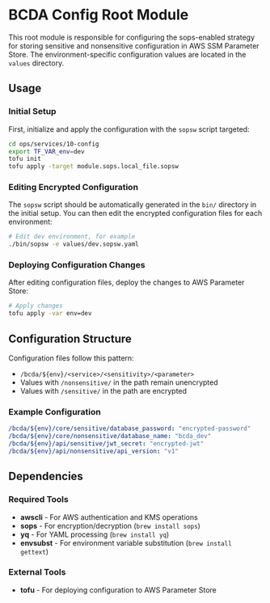 # BCDA Config Root Module

This root module is responsible for configuring the sops-enabled strategy for storing sensitive and nonsensitive configuration in AWS SSM Parameter Store.
The environment-specific configuration values are located in the `values` directory.

## Usage

### Initial Setup

First, initialize and apply the configuration with the `sopsw` script targeted:

```bash
cd ops/services/10-config
export TF_VAR_env=dev
tofu init
tofu apply -target module.sops.local_file.sopsw
```

### Editing Encrypted Configuration

The `sopsw` script should be automatically generated in the `bin/` directory in the initial setup. You can then edit the encrypted configuration files for each environment:

```bash
# Edit dev environment, for example
./bin/sopsw -e values/dev.sopsw.yaml
```

### Deploying Configuration Changes

After editing configuration files, deploy the changes to AWS Parameter Store:

```bash
# Apply changes
tofu apply -var env=dev
```

## Configuration Structure

Configuration files follow this pattern:
- `/bcda/${env}/<service>/<sensitivity>/<parameter>`
- Values with `/nonsensitive/` in the path remain unencrypted
- Values with `/sensitive/` in the path are encrypted

### Example Configuration

```yaml
/bcda/${env}/core/sensitive/database_password: "encrypted-password"
/bcda/${env}/core/nonsensitive/database_name: "bcda_dev"
/bcda/${env}/api/sensitive/jwt_secret: "encrypted-jwt"
/bcda/${env}/api/nonsensitive/api_version: "v1"
```

## Dependencies

### Required Tools
- **awscli** - For AWS authentication and KMS operations
- **sops** - For encryption/decryption (`brew install sops`)
- **yq** - For YAML processing (`brew install yq`)
- **envsubst** - For environment variable substitution (`brew install gettext`)

### External Tools
- **tofu** - For deploying configuration to AWS Parameter Store
